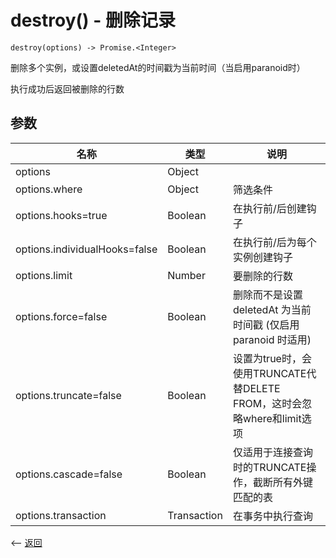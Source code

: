 # destroy() - 删除记录

````
destroy(options) -> Promise.<Integer>
````

删除多个实例，或设置deletedAt的时间戳为当前时间（当启用paranoid时）

执行成功后返回被删除的行数

## 参数

| 名称             | 类型            | 说明              |
| --------------- | --------------- | ---------------  |
| options          | Object          | 	               |
| options.where    | Object          | 	筛选条件 |
| options.hooks=true | Boolean          | 在执行前/后创建钩子 |
| options.individualHooks=false | Boolean | 在执行前/后为每个实例创建钩子 |
| options.limit | Number  | 要删除的行数 |
| options.force=false | Boolean | 删除而不是设置 deletedAt 为当前时间戳 (仅启用 paranoid 时适用) |
| options.truncate=false | Boolean | 设置为true时，会使用TRUNCATE代替DELETE FROM，这时会忽略where和limit选项 |
| options.cascade=false | Boolean | 仅适用于连接查询时的TRUNCATE操作，截断所有外键匹配的表 |
| options.transaction | Transaction | 在事务中执行查询 |

                                             

<-- [返回](../catalogue.md)